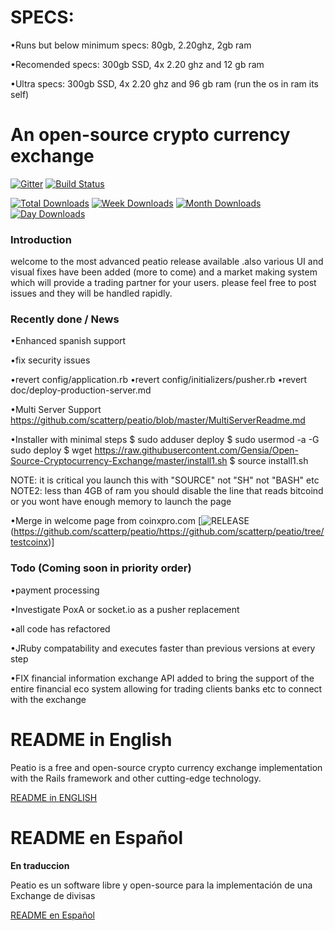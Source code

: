 SPECS:
=====================================
•Runs but below minimum specs: 80gb, 2.20ghz, 2gb ram

•Recomended specs: 300gb SSD, 4x 2.20 ghz and 12 gb ram

•Ultra specs: 300gb SSD, 4x 2.20 ghz and 96 gb ram (run the os in ram its self)

An open-source crypto currency exchange
=====================================
[![Gitter](https://badges.gitter.im/Join%20Chat.svg)](https://gitter.im/peatio/peatio?utm_source=badge&utm_medium=badge&utm_campaign=pr-badge&utm_content=badge)
[![Build Status](https://travis-ci.org/Gensia/Open-Source-Cryptocurrency-Exchange.svg?branch=master)](https://travis-ci.org/Gensia/Open-Source-Cryptocurrency-Exchange)

[![Total Downloads](https://img.shields.io/npm/dt/hacktimer.svg)](https://github.com/Gensia/Open-Source-Cryptocurrency-Exchange)
[![Week Downloads](https://img.shields.io/npm/dw/hacktimer.svg)](https://github.com/Gensia/Open-Source-Cryptocurrency-Exchange)
[![Month Downloads](https://img.shields.io/npm/dm/hacktimer.svg)](https://github.com/Gensia/Open-Source-Cryptocurrency-Exchange)
[![Day Downloads](https://img.shields.io/npm/dy/hacktimer.svg)](https://github.com/Gensia/Open-Source-Cryptocurrency-Exchange)

### Introduction 
   welcome to the most advanced peatio release available .also various UI and visual fixes have been added
   (more to come) and a market making system which will provide a trading partner for your users.
   please feel free to post issues and they will be handled rapidly.

### Recently done / News

•Enhanced spanish support

•fix security issues

•revert config/application.rb
•revert config/initializers/pusher.rb
•revert doc/deploy-production-server.md

•Multi Server Support https://github.com/scatterp/peatio/blob/master/MultiServerReadme.md

•Installer with minimal steps 
      $ sudo adduser deploy
      $ sudo usermod -a -G sudo deploy
      $ wget https://raw.githubusercontent.com/Gensia/Open-Source-Cryptocurrency-Exchange/master/install1.sh
      $ source install1.sh

NOTE: it is critical you launch this with "SOURCE" not "SH" not "BASH" etc
NOTE2: less than 4GB of ram you should disable the line that reads bitcoind or you wont have enough memory to launch the page

•Merge in welcome page from coinxpro.com [![RELEASE]()(https://github.com/scatterp/peatio/https://github.com/scatterp/peatio/tree/testcoinx)]

### Todo (Coming soon in priority order)

•payment processing

•Investigate PoxA or socket.io as a pusher replacement

•all code has refactored 

•JRuby compatability and executes faster than previous versions at every step 

•FIX financial information exchange API  added to bring the support of the entire financial eco system allowing for trading clients banks etc to connect with the exchange


README in English
=====================================
Peatio is a free and open-source crypto currency exchange implementation with the Rails framework and other cutting-edge technology.

[README in ENGLISH](README-English.md)

README en Español
=======================================
**En traduccion**

Peatio es un software libre y open-source para la implementación de una Exchange de divisas

[README en Español](README-Español.md)
